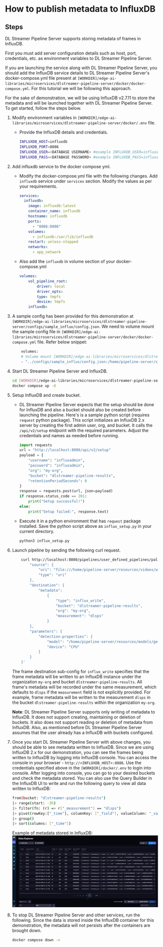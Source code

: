 # How to publish metadata to InfluxDB

## Steps

DL Streamer Pipeline Server supports storing metadata of frames in InfluxDB.

First you must add server configuration details such as host, port, credentials, etc. as environment variables to DL Streamer Pipeline Server. 

If you are launching the service along with DL Streamer Pipeline Server, you should add the InfluxDB service details to DL Streamer Pipeline Server's docker-compose.yml file present at `[WORKDIR]/edge-ai-libraries/microservices/dlstreamer-pipeline-server/docker/docker-compose.yml`. For this tutorial we will be following this approach.


For the sake of demonstration, we will be using InfluxDB v2.7.11 to store the metadata and will be launched together with DL Streamer Pipeline Server. To get started, follow the steps below.

1. Modify environment variables in `[WORKDIR]/edge-ai-libraries/microservices/dlstreamer-pipeline-server/docker/.env` file.
    - Provide the InfluxDB details and credentials.

        ```sh
        INFLUXDB_HOST=influxdb
        INFLUXDB_PORT=8086
        INFLUXDB_USER=<DATABASE USERNAME> #example INFLUXDB_USER=influxadmin
        INFLUXDB_PASS=<DATABASE PASSWORD> #example INFLUXDB_PASS=influxadmin
        ```

2. Add influxdb service to the docker compose yml.
    - Modify the docker-compose.yml file with the following changes. Add `influxdb` service under `services` section. Modify the values as per your requirements.

        ```yaml
        services:
          influxdb:
            image: influxdb:latest
            container_name: influxdb
            hostname: influxdb
            ports:
              - "8086:8086"
            volumes:
              - influxdb:/var/lib/influxdb
            restart: unless-stopped
            networks:
              - app_network
        ```
    - Also add the `influxdb` in volume section of your docker-compose.yml

        ```yaml
        volumes:
            vol_pipeline_root:
                driver: local
                driver_opts:
                type: tmpfs
                device: tmpfs
            influxdb:
        ```

 3. A sample config has been provided for this demonstration at `[WORKDIR]/edge-ai-libraries/microservices/dlstreamer-pipeline-server/configs/sample_influx/config.json`. We need to volume mount the sample config file in `[WORKDIR]/edge-ai-libraries/microservices/dlstreamer-pipeline-server/docker/docker-compose.yml` file. Refer below snippet:

    ```sh
        volumes:
        # Volume mount [WORKDIR]/edge-ai-libraries/microservices/dlstreamer-pipeline-server/configs/sample_influx/config.json to config file that DL Streamer Pipeline Server container loads.
        - "../configs/sample_influx/config.json:/home/pipeline-server/config.json"
    ```

4. Start DL Streamer Pipeline Server and InfluxDB.
    ```sh
    cd [WORKDIR]/edge-ai-libraries/microservices/dlstreamer-pipeline-server/docker
    docker compose up -d
    ```
5. Setup InfluxDB and create bucket.
    - DL Streamer Pipeline Server expects that the setup should be done for InfluxDB and also a bucket should also be created before launching the pipeline. 
    Here's is a sample python script (requires `request` python package). This script initializes an InfluxDB 2.x server by creating the first admin user, org, and bucket. It calls the `/api/v2/setup` endpoint with the required parameters. Adjust the credentials and names as needed before running.
        ```python
        import requests
        url = "http://localhost:8086/api/v2/setup"
        payload = {
            "username": "influxadmin",
            "password": "influxadmin",
            "org": "my-org",
            "bucket": "dlstreamer-pipeline-results",
            "retentionPeriodSeconds": 0
        }
        response = requests.post(url, json=payload)
        if response.status_code == 201:
            print("Setup successful!")
        else:
            print("Setup failed:", response.text)
        ```
    - Execute it in a python environment that has `request` package installed. Save the python script above as `influx_setup.py` in your current directory.
        ```sh
        python3 influx_setup.py
        ```
6. Launch pipeline by sending the following curl request.
    ``` sh
        curl http://localhost:8080/pipelines/user_defined_pipelines/pallet_defect_detection -X POST -H 'Content-Type: application/json' -d '{
            "source": {
                "uri": "file:///home/pipeline-server/resources/videos/warehouse.avi",
                "type": "uri"
            },
            "destination": {
                "metadata":
                    {
                        "type": "influx_write",
                        "bucket": "dlstreamer-pipeline-results",
                        "org": "my-org",
                        "measurement": "dlsps"
                    }
            },
            "parameters": {
                "detection-properties": {
                    "model": "/home/pipeline-server/resources/models/geti/pallet_defect_detection/deployment/Detection/model/model.xml",
                    "device": "CPU"
                }
            }
        }'
    ```
    The frame destination sub-config for `influx_write` specifies that the frame metadata will be written to an InfluxDB instance under the organization `my-org` and bucket `dlstreamer-pipeline-results`. All frame's metadata will be recorded under the same measurement, which defaults to `dlsps` if the `measurement` field is not explicitly provided. For example, frame metadata will be written to the measurement `dlsps` in the bucket `dlstreamer-pipeline-results` within the organization `my-org`.
    
    **Note**: DL Streamer Pipeline Server supports only writing of metadata to InfluxDB. It does not support creating, maintaining or deletion of buckets. It also does not support reading or deletion of metadata from InfluxDB. Also, as mentioned before DL Streamer Pipeline Server assumes that the user already has a InfluxDB with buckets configured.

7. Once you start DL Streamer Pipeline Server with above changes, you should be able to see metadata written to InfluxDB. Since we are using InfluxDB 2.x for our demonstration, you can see the frames being written to InfluxDB by logging into InfluxDB console. You can access the console in your browser - `http://<INFLUXDB_HOST>:8086`. Use the credentials specified above in the `[WORKDIR]/docker/.env` to login into console. After logging into console, you can go to your desired buckets and check the metadata stored.
    You can also use the Query Builder in the InfluxDB UI to write and run the following query to view all data written to InfluxDB:
    ```sh
    from(bucket: "dlstreamer-pipeline-results")
    |> range(start: -3h)
    |> filter(fn: (r) => r["_measurement"] == "dlsps")
    |> pivot(rowKey:["_time"], columnKey: ["_field"], valueColumn: "_value")
    |> group()
    |> sort(columns: ["_time"])
    ```
    Example of metadata stored in InfluxDB:
    ![Metadata stored in InfluxDB](./images/influx_metadata.png)
    
8. To stop DL Streamer Pipeline Server and other services, run the following. Since the data is stored inside the InfluxDB container for this demonstration, the metadata will not persists after the containers are brought down.
    ```sh
    docker compose down -v
    ```